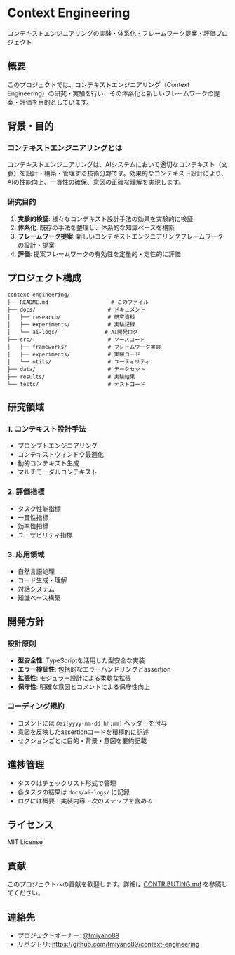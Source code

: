 # Context Engineering

コンテキストエンジニアリングの実験・体系化・フレームワーク提案・評価プロジェクト

## 概要

このプロジェクトでは、コンテキストエンジニアリング（Context Engineering）の研究・実験を行い、その体系化と新しいフレームワークの提案・評価を目的としています。

## 背景・目的

### コンテキストエンジニアリングとは
コンテキストエンジニアリングは、AIシステムにおいて適切なコンテキスト（文脈）を設計・構築・管理する技術分野です。効果的なコンテキスト設計により、AIの性能向上、一貫性の確保、意図の正確な理解を実現します。

### 研究目的
1. **実験的検証**: 様々なコンテキスト設計手法の効果を実験的に検証
2. **体系化**: 既存の手法を整理し、体系的な知識ベースを構築
3. **フレームワーク提案**: 新しいコンテキストエンジニアリングフレームワークの設計・提案
4. **評価**: 提案フレームワークの有効性を定量的・定性的に評価

## プロジェクト構成

```
context-engineering/
├── README.md                    # このファイル
├── docs/                       # ドキュメント
│   ├── research/               # 研究資料
│   ├── experiments/            # 実験記録
│   └── ai-logs/               # AI開発ログ
├── src/                        # ソースコード
│   ├── frameworks/             # フレームワーク実装
│   ├── experiments/            # 実験コード
│   └── utils/                  # ユーティリティ
├── data/                       # データセット
├── results/                    # 実験結果
└── tests/                      # テストコード
```

## 研究領域

### 1. コンテキスト設計手法
- プロンプトエンジニアリング
- コンテキストウィンドウ最適化
- 動的コンテキスト生成
- マルチモーダルコンテキスト

### 2. 評価指標
- タスク性能指標
- 一貫性指標
- 効率性指標
- ユーザビリティ指標

### 3. 応用領域
- 自然言語処理
- コード生成・理解
- 対話システム
- 知識ベース構築

## 開発方針

### 設計原則
- **型安全性**: TypeScriptを活用した型安全な実装
- **エラー検証性**: 包括的なエラーハンドリングとassertion
- **拡張性**: モジュラー設計による柔軟な拡張
- **保守性**: 明確な意図とコメントによる保守性向上

### コーディング規約
- コメントには `@ai[yyyy-mm-dd hh:mm]` ヘッダーを付与
- 意図を反映したassertionコードを積極的に記述
- セクションごとに目的・背景・意図を要約記載

## 進捗管理

- タスクはチェックリスト形式で管理
- 各タスクの結果は `docs/ai-logs/` に記録
- ログには概要・実装内容・次のステップを含める

## ライセンス

MIT License

## 貢献

このプロジェクトへの貢献を歓迎します。詳細は [CONTRIBUTING.md](CONTRIBUTING.md) を参照してください。

## 連絡先

- プロジェクトオーナー: [@tmiyano89](https://github.com/tmiyano89)
- リポジトリ: https://github.com/tmiyano89/context-engineering
